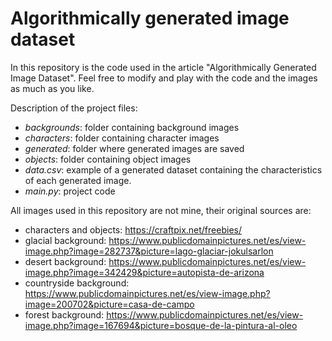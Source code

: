 # Algorithmically generated image dataset

In this repository is the code used in the article "Algorithmically Generated Image Dataset". <Add article url> Feel free to modify and play with the code and the images as much as you like.

Description of the project files:
- *backgrounds*: folder containing background images
- *characters*: folder containing character images
- *generated*: folder where generated images are saved
- *objects*: folder containing object images
- *data.csv*: example of a generated dataset containing the characteristics of each generated image.
- *main.py*: project code


All images used in this repository are not mine, their original sources are:
- characters and objects: https://craftpix.net/freebies/
- glacial background: https://www.publicdomainpictures.net/es/view-image.php?image=282737&picture=lago-glaciar-jokulsarlon
- desert background: https://www.publicdomainpictures.net/es/view-image.php?image=342429&picture=autopista-de-arizona
- countryside background: https://www.publicdomainpictures.net/es/view-image.php?image=200702&picture=casa-de-campo
- forest background: https://www.publicdomainpictures.net/es/view-image.php?image=167694&picture=bosque-de-la-pintura-al-oleo